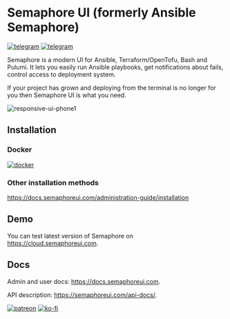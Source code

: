 # Semaphore UI (formerly Ansible Semaphore)

[![telegram](https://img.shields.io/badge/discord_community-skyblue?style=for-the-badge&logo=discord)](https://discord.com/channels/1213935266213920829/1213935266687881288) 
[![telegram](https://img.shields.io/badge/youtube_channel-red?style=for-the-badge&logo=youtube)](https://www.youtube.com/@semaphoreui) 

Semaphore is a modern UI for Ansible, Terraform/OpenTofu, Bash and Pulumi. It lets you easily run Ansible playbooks, get notifications about fails, control access to deployment system.

If your project has grown and deploying from the terminal is no longer for you then Semaphore UI is what you need.

![responsive-ui-phone1](https://user-images.githubusercontent.com/914224/134777345-8789d9e4-ff0d-439c-b80e-ddc56b74fcee.png)

## Installation

### Docker

[![docker](https://img.shields.io/badge/container_configurator-skyblue?style=for-the-badge&logo=docker)](https://semaphoreui.com/install/docker/)

### Other installation methods
https://docs.semaphoreui.com/administration-guide/installation

## Demo

You can test latest version of Semaphore on https://cloud.semaphoreui.com.

## Docs

Admin and user docs: https://docs.semaphoreui.com.

API description: https://semaphoreui.com/api-docs/.

[![patreon](https://img.shields.io/badge/become_a_patreon-teal?style=for-the-badge&logo=patreon)](https://www.patreon.com/semaphoreui) 
[![ko-fi](https://img.shields.io/badge/buy_me_a_coffee-pink?style=for-the-badge&logo=kofi)](https://ko-fi.com/fiftin) 
